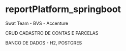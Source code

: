 # reportPlatform_springboot
Swat Team - BVS - Accenture

CRUD CADASTRO DE CONTAS E PARCELAS

BANCO DE DADOS - H2, POSTGRES

